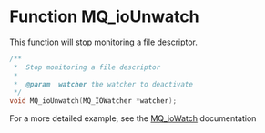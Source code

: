 # Function MQ_ioUnwatch

This function will stop monitoring a file descriptor.

````c
/**
 *  Stop monitoring a file descriptor
 *
 *  @param  watcher the watcher to deactivate
 */
void MQ_ioUnwatch(MQ_IOWatcher *watcher);
````

For a more detailed example, see the [MQ_ioWatch](mq_iowatch) documentation